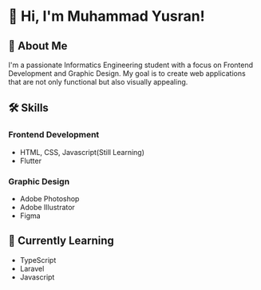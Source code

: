 # 👋 Hi, I'm Muhammad Yusran!

## 🚀 About Me
I'm a passionate Informatics Engineering student with a focus on Frontend Development and Graphic Design. My goal is to create web applications that are not only functional but also visually appealing.

## 🛠️ Skills
### Frontend Development
- HTML, CSS, Javascript(Still Learning)
- Flutter

### Graphic Design
- Adobe Photoshop
- Adobe Illustrator
- Figma

## 🌱 Currently Learning
- TypeScript
- Laravel
- Javascript
